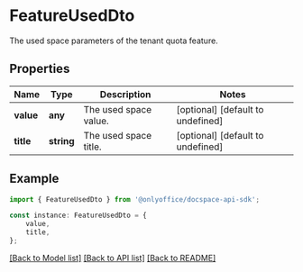 # FeatureUsedDto

The used space parameters of the tenant quota feature.

## Properties

Name | Type | Description | Notes
------------ | ------------- | ------------- | -------------
**value** | **any** | The used space value. | [optional] [default to undefined]
**title** | **string** | The used space title. | [optional] [default to undefined]

## Example

```typescript
import { FeatureUsedDto } from '@onlyoffice/docspace-api-sdk';

const instance: FeatureUsedDto = {
    value,
    title,
};
```

[[Back to Model list]](../README.md#documentation-for-models) [[Back to API list]](../README.md#documentation-for-api-endpoints) [[Back to README]](../README.md)

